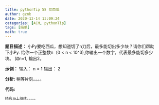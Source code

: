 ```yaml
---
title: pythonTip 58 切西瓜
author: gznb
date: 2020-12-14 13:09:24
categories: [ACM, pythonTip]
tags: [简单]
math: true
---
```


**题目描述：**
小Py要吃西瓜，想知道切了n刀后，最多能切出多少块？请你们帮助下小Py.
给你一个正整数n（0 < n < 10^3),你输出一个数字，代表最多能切多少块。
如n=1, 输出2。

**示例：**
输入：
n = 1
输出：
2


**分析:**
稍等片刻。。。。

**代码:**
```python
精彩马上继续。。。。。
```
